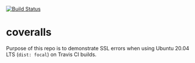 [![Build Status](https://travis-ci.org/LocoDelAssembly/coveralls.svg?branch=master)](https://travis-ci.org/LocoDelAssembly/coveralls)

# coveralls
Purpose of this repo is to demonstrate SSL errors when using Ubuntu 20.04 LTS (`dist: focal`) on Travis CI builds.
